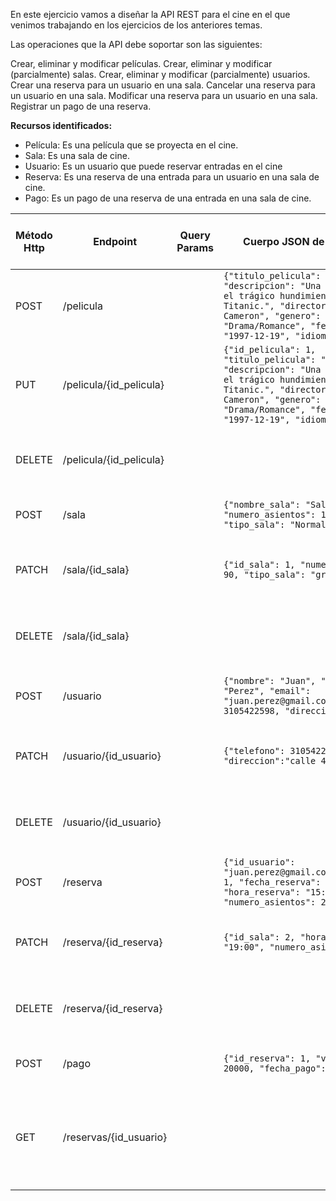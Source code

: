En este ejercicio vamos a diseñar la API REST para el cine en el que venimos trabajando en los ejercicios de los anteriores temas.

Las operaciones que la API debe soportar son las siguientes:

Crear, eliminar y modificar películas.
Crear, eliminar y modificar (parcialmente) salas.
Crear, eliminar y modificar (parcialmente) usuarios.
Crear una reserva para un usuario en una sala.
Cancelar una reserva para un usuario en una sala.
Modificar una reserva para un usuario en una sala.
Registrar un pago de una reserva.

**Recursos identificados:**
- Película: Es una película que se proyecta en el cine.
- Sala: Es una sala de cine.
- Usuario: Es un usuario que puede reservar entradas en el cine
- Reserva: Es una reserva de una entrada para un usuario en una sala de cine.
- Pago: Es un pago de una reserva de una entrada en una sala de cine.


| Método Http  | Endpoint                  | Query Params | Cuerpo JSON de la petición                                                                                                                                                                                                             | Respuesta JSON de la petición                                                                                                                                                                      | Códigos HTTP de respuesta posibles     |
|--------------|---------------------------|--------------|----------------------------------------------------------------------------------------------------------------------------------------------------------------------------------------------------------------------------------------|----------------------------------------------------------------------------------------------------------------------------------------------------------------------------------------------------|----------------------------------------|
| POST         | /pelicula                 |              | `{"titulo_pelicula": "Titanic", "descripcion": "Una película sobre el trágico hundimiento del Titanic.", "director": "James Cameron", "genero": "Drama/Romance", "fecha_estreno": "1997-12-19", "idioma": "Inglés"}`                   | `{   "id_pelicula": 1, "operacion_realizada": "creacion de pelicula", "resultado": "exito" }`                                                                                                      | 200 OK, 400 Bad Request                |
| PUT          | /pelicula/{id_pelicula}   |              | `{"id_pelicula": 1, "titulo_pelicula": "Titanic", "descripcion": "Una película sobre el trágico hundimiento del Titanic.", "director": "James Cameron", "genero": "Drama/Romance", "fecha_estreno": "1997-12-19", "idioma": "Inglés"}` | `{   "operacion_realizada": "modificacion de pelicula", "resultado": "exito" }`                                                                                                                    | 200 OK, 400 Bad Request, 404 Not Found |
| DELETE       | /pelicula/{id_pelicula}   |              |                                                                                                                                                                                                                                        | `{   "operacion_realizada": "eliminacion de pelicula", "resultado": "exito" }`                                                                                                                     | 200 OK, 400 Bad Request, 404 Not Found |
| POST         | /sala                     |              | `{"nombre_sala": "Sala 1", "numero_asientos": 100, "tipo_sala": "Normal"}`                                                                                                                                                             | `{   "id_sala": 1, "operacion_realizada": "creacion de sala", "resultado": "exito" }`                                                                                                              | 200 OK, 400 Bad Request                |
| PATCH        | /sala/{id_sala}           |              | `{"id_sala": 1, "numero_asientos": 90, "tipo_sala": "grande"}`                                                                                                                                                                         | `{   "operacion_realizada": "modificacion de sala", "resultado": "exito" }`                                                                                                                        | 200 OK, 400 Bad Request, 404 Not Found |
| DELETE       | /sala/{id_sala}           |              |                                                                                                                                                                                                                                        | `{   "operacion_realizada": "eliminacion de sala", "resultado": "exito" }`                                                                                                                         | 200 OK, 400 Bad Request, 404 Not Found |
| POST         | /usuario                  |              | `{"nombre": "Juan", "apellido": "Perez", "email": "juan.perez@gmail.com","telefono": 3105422598, "direccion":"cr3#43-8}`                                                                                                               | `{   "id_usuario": "juan.perez@gmail.com", "operacion_realizada": "creacion de usuario", "resultado": "exito" }`                                                                                   | 200 OK, 400 Bad Request                |
| PATCH        | /usuario/{id_usuario}     |              | `{"telefono": 3105422599, "direccion":"calle 45#55-9"}`                                                                                                                                                                                | `{   "operacion_realizada": "modificacion de usuario", "resultado": "exito" }`                                                                                                                     | 200 OK, 400 Bad Request, 404 Not Found |
| DELETE       | /usuario/{id_usuario}     |              |                                                                                                                                                                                                                                        | `{   "operacion_realizada": "eliminacion de usuario", "resultado": "exito" }`                                                                                                                      | 200 OK, 400 Bad Request, 404 Not Found |
| POST         | /reserva                  |              | `{"id_usuario": "juan.perez@gmail.com", "id_sala": 1, "fecha_reserva": "2021-10-10", "hora_reserva": "15:00", "numero_asientos": 2}`                                                                                                   | `{   "id_reserva": 1, "operacion_realizada": "creacion de reserva", "resultado": "exito" }`                                                                                                        | 200 OK, 400 Bad Request                |
| PATCH        | /reserva/{id_reserva}     |              | `{"id_sala": 2, "hora_reserva": "19:00", "numero_asientos": 3}`                                                                                                                                                                        | `{   "operacion_realizada": "modificacion de reserva", "resultado": "exito" }`                                                                                                                     | 200 OK, 400 Bad Request, 404 Not Found |
| DELETE       | /reserva/{id_reserva}     |              |                                                                                                                                                                                                                                        | `{   "operacion_realizada": "cancelacion de reserva", "resultado": "exito" }`                                                                                                                      | 200 OK, 400 Bad Request, 404 Not Found |
| POST         | /pago                     |              | `{"id_reserva": 1, "valor_pago": 20000, "fecha_pago": "2021-10-10"}`                                                                                                                                                                   | `{   "id_pago": 1, "operacion_realizada": "creacion de pago", "resultado": "exito" }`                                                                                                              | 200 OK, 400 Bad Request                |
 | GET          | /reservas/{id_usuario}    |              |                                                                                                                                                                                                                                        | `{   "id_reserva": 1, "id_usuario": "juan.perez@gmail.com", "id_sala": 1, "fecha_reserva": "2021-10-10", "hora_reserva": "19:00", "numero_asientos": 3, "estado":"pagada", "valor_reserva":20000}` | 200 OK, 404 Not Found                  |
